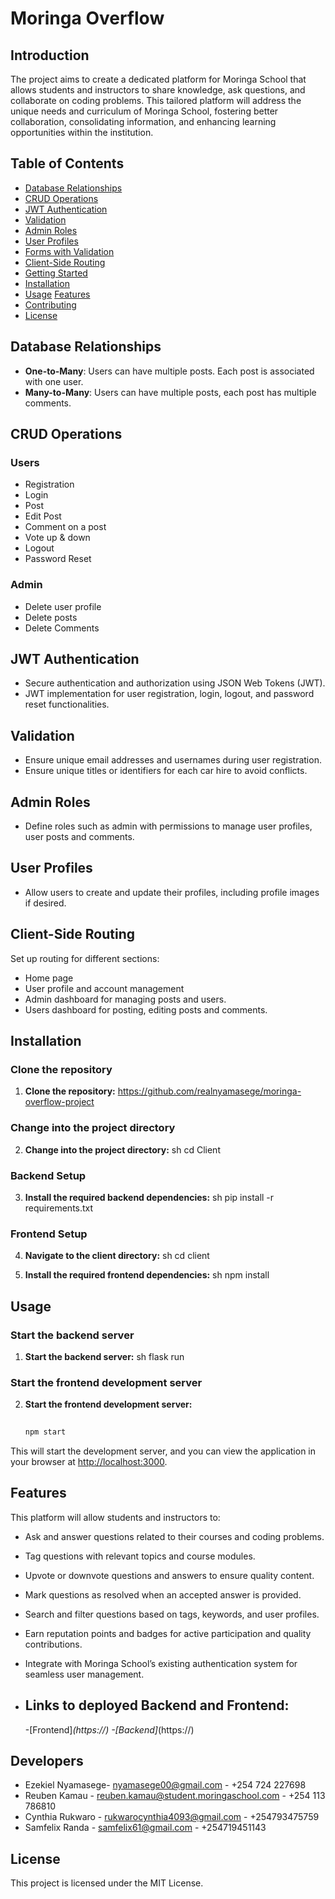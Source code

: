 # Moringa Overflow


## Introduction

The project aims to create a dedicated platform for Moringa School that allows students and instructors to share knowledge, ask questions, and collaborate on coding problems. This tailored platform will address the unique needs and curriculum of Moringa School, fostering better collaboration, consolidating information, and enhancing learning opportunities within the institution.

## Table of Contents

- [Database Relationships](#database-relationships)
- [CRUD Operations](#crud-operations)
- [JWT Authentication](#jwt-authentication)
- [Validation](#validation)
- [Admin Roles](#admin-roles)
- [User Profiles](#user-profiles)
- [Forms with Validation](#forms-with-validation)
- [Client-Side Routing](#client-side-routing)
- [Getting Started](#getting-started)
- [Installation](#installation)
- [Usage](#usage)
  [Features](#features)
- [Contributing](#contributing)
- [License](#license)

## Database Relationships

- **One-to-Many**: Users can have multiple posts. Each post is associated with one user.
- **Many-to-Many**: Users can have multiple posts, each post has multiple comments.

## CRUD Operations

### Users

- Registration
- Login
- Post
- Edit Post
- Comment on a post
- Vote up & down 
- Logout
- Password Reset

### Admin

- Delete user profile
- Delete posts 
- Delete Comments

## JWT Authentication

- Secure authentication and authorization using JSON Web Tokens (JWT).
- JWT implementation for user registration, login, logout, and password reset functionalities.

## Validation

- Ensure unique email addresses and usernames during user registration.
- Ensure unique titles or identifiers for each car hire to avoid conflicts.

## Admin Roles

- Define roles such as admin with permissions to manage user profiles, user posts and comments.

## User Profiles

- Allow users to create and update their profiles, including profile images if desired.


## Client-Side Routing

Set up routing for different sections:

- Home page
- User profile and account management
- Admin dashboard for managing posts and users.
- Users dashboard for posting, editing posts and comments.

## Installation

### Clone the repository
1. **Clone the repository:**
   https://github.com/realnyamasege/moringa-overflow-project

### Change into the project directory
2. **Change into the project directory:**
   sh
   cd Client 

### Backend Setup
3. **Install the required backend dependencies:**
   sh
   pip install -r requirements.txt

### Frontend Setup
4. **Navigate to the client directory:**
   sh
   cd client

5. **Install the required frontend dependencies:**
   sh
   npm install
## Usage

### Start the backend server
1. **Start the backend server:**
   sh
   flask run

### Start the frontend development server
2. **Start the frontend development server:**
   ```sh
  
   npm start

This will start the development server, and you can view the application in your browser at [http://localhost:3000](http://localhost:3000).

## Features
This platform will allow students and instructors to:
- Ask and answer questions related to their courses and coding problems.
- Tag questions with relevant topics and course modules.
- Upvote or downvote questions and answers to ensure quality content.
- Mark questions as resolved when an accepted answer is provided.
- Search and filter questions based on tags, keywords, and user profiles.
- Earn reputation points and badges for active participation and quality contributions.
- Integrate with Moringa School’s existing authentication system for seamless user management.

 -  ## Links to deployed Backend and Frontend:
    -[Frontend]_(https://)
    -[Backend]_(https://)

## Developers 
- Ezekiel Nyamasege- nyamasege00@gmail.com - +254 724 227698
- Reuben Kamau - reuben.kamau@student.moringaschool.com - +254 113 786810
- Cynthia Rukwaro - rukwarocynthia4093@gmail.com - +254793475759
- Samfelix Randa - samfelix61@gmail.com - +254719451143

## License
This project is licensed under the MIT License.
